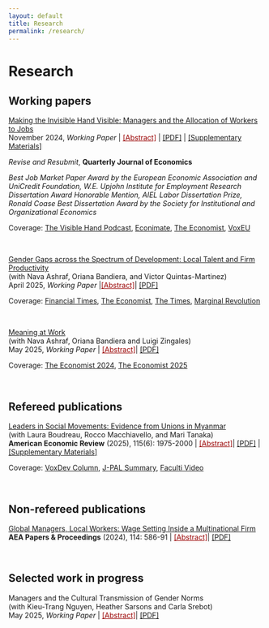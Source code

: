 ```yaml
---
layout: default
title: Research
permalink: /research/
---
```


# Research

## Working papers

<a href="/assets/files/Minni_JMP.pdf" target="_blank" rel="noopener noreferrer">Making the Invisible Hand Visible: Managers and the Allocation of Workers to Jobs</a> <br>
November 2024, *Working Paper* |  <a href="#" class="toggle-abstract" data-target="abstract-1" style="text-decoration: underline; color: #990000;">[Abstract]</a> | <a href="/assets/files/Minni_JMP.pdf" target="_blank" rel="noopener noreferrer">[PDF]</a> | <a href="/assets/files/Minni_Managers_Supplementary.pdf" target="_blank" rel="noopener noreferrer">[Supplementary Materials]</a>

*Revise and Resubmit*, **Quarterly Journal of Economics**

*Best Job Market Paper Award by the European Economic Association and UniCredit Foundation, W.E. Upjohn Institute for Employment Research Dissertation Award Honorable Mention, AIEL Labor Dissertation Prize, Ronald Coase Best Dissertation Award by the Society for Institutional and Organizational Economics*

Coverage: <a href="https://www.thevisiblehand.uk/episodes/episode-54" target="_blank" rel="noopener noreferrer">The Visible Hand Podcast</a>, <a href="https://www.youtube.com/watch?v=83ivIJCi2bQ&feature=youtu.be" target="_blank" rel="noopener noreferrer">Econimate</a>, <a href="https://www.economist.com/business/2024/03/21/the-secret-to-career-success-may-well-be-off-to-the-side" target="_blank" rel="noopener noreferrer">The Economist</a>,  <a href="https://cepr.org/voxeu/columns/good-managers-better-matches-job-allocation-effects-worker-productivity" target="_blank" rel="noopener noreferrer">VoxEU</a> 

<div id="abstract-1" style="display: none; margin-top: 10px;">
 <em>Abstract:</em> Why do managers matter for firm performance? This paper provides evidence of the critical role of managers in matching workers to jobs within the firm using the universe of personnel records from a large multinational firm. The data covers 200,000 white-collar workers and 30,000 managers over 10 years in 100 countries. I identify good managers as the top 30% by their speed of promotion and leverage exogenous variation induced by the rotation of managers across teams. I find that good managers cause workers to reallocate within the firm through lateral and vertical transfers. This leads to large and persistent gains in workers’ career progression and productivity. Seven years after the manager transition, workers earn 30% more and perform better on objective performance measures. My results imply that the visible hands of managers match workers’ specific skills to specialized jobs, leading to an improvement in the productivity of existing workers that outlasts the managers’ time at the firm.
 </div>
<br>

<a href="/assets/files/ABMQ Gaps.pdf" target="_blank" rel="noopener noreferrer">Gender Gaps across the Spectrum of Development: Local Talent and Firm Productivity</a> <br>
(with Nava Ashraf, Oriana Bandiera, and Victor Quintas-Martinez)  
April 2025, *Working Paper* |<a href="#" class="toggle-abstract" data-target="abstract-3" style="text-decoration: underline; color: #990000;">[Abstract]</a>| <a href="/assets/files/ABMQ Gaps.pdf" target="_blank" rel="noopener noreferrer">[PDF]</a>


Coverage:  <a href="https://www.ft.com/content/83751e6c-544c-4a16-851a-e05f18506afa" target="_blank" rel="noopener noreferrer">Financial Times</a>, <a href="https://www.economist.com/britain/2022/06/30/british-child-care-is-expensive" target="_blank" rel="noopener noreferrer">The Economist</a>, <a href="https://www.thetimes.com/business-money/economics/article/a-man-cant-fix-childcare-only-a-woman-can-n7lj9nn0p?region=global" target="_blank" rel="noopener noreferrer">The Times</a>,  <a href="https://marginalrevolution.com/marginalrevolution/2023/05/gender-roles-and-the-misallocation-of-labour-across-countries.html" target="_blank" rel="noopener noreferrer">Marginal Revolution</a> 


<div id="abstract-3" style="display: none; margin-top: 10px;">
<em>Abstract:</em> We ask whether the gendered division of work affects firm productivity across the spectrum of economic development. Personnel records of over 100,000 individuals hired by a global firm that operates in 100 countries reveal that female employee performance is higher where women are underrepresented in the candidate pool.  This implies productivity gains from hiring more women, but realizing them would require increasing women's pay relative to men. The findings highlight how unequal gender norms in local labor markets create an equity-efficiency trade-off inside the firm, particularly in low-income countries with conservative gender norms.
</div>
<br>

<a href="/assets/files/ABMZ MeaningatWork2025.pdf" target="_blank" rel="noopener noreferrer">Meaning at Work </a> <br>
(with Nava Ashraf, Oriana Bandiera and Luigi Zingales)  
May 2025, *Working Paper* | <a href="#" class="toggle-abstract" data-target="abstract-4" style="text-decoration: underline; color: #990000;">[Abstract]</a>| <a href="/assets/files/ABMZ MeaningatWork2025.pdf" target="_blank" rel="noopener noreferrer">[PDF]</a>

Coverage: 
<a href="https://www.economist.com/business/2024/12/05/how-to-inspire-people" target="_blank" rel="noopener noreferrer">The Economist 2024</a>, <a href="https://www.economist.com/business/2025/02/13/how-to-get-people-to-resign" target="_blank" rel="noopener noreferrer">The Economist 2025</a> 


<div id="abstract-4" style="display: none; margin-top: 10px;">
<em>Abstract:</em>  We evaluate a firm’s unusual, worker-centered, solution to the agency problem: enabling employees to reduce the cost of effort rather than pushing them with performance rewards. We randomize the roll-out of the firm’s “Discover Your Purpose” intervention among 2,976 white-collar employees and evaluate their outcomes over two years. We find that performance increases because the low performers either leave the firm or improve in their current jobs. The trade-off between meaning and pay flattens as those with low meaning and high pay leave the firm. Treatment also reshapes stated priorities and reduces gender gaps in preferences and behaviors, including uptake of parental leave. A cost-benefit analysis reveals high returns that are shared between the firm and the employees through higher bonuses. Finally, we show that observational data obscure these gains, causing firms to underestimate the intervention’s true value.
</div>
<br>

## Refereed publications

<a href="https://www.aeaweb.org/articles?id=10.1257/aer.20230758&from=f" target="_blank" rel="noopener noreferrer">Leaders in Social Movements: Evidence from Unions in Myanmar</a> <br>
(with Laura Boudreau, Rocco Macchiavello, and Mari Tanaka)  
**American Economic Review** (2025), 115(6): 1975-2000 | <a href="#" class="toggle-abstract" data-target="abstract-2" style="text-decoration: underline; color: #990000;">[Abstract]</a>| <a href="/assets/files/BMMT_UnionLeaders.pdf" target="_blank" rel="noopener noreferrer">[PDF]</a> | <a href="/assets/files/BMMT_UnionLeaders_SupMat.pdf" target="_blank" rel="noopener noreferrer">[Supplementary Materials]</a>

Coverage:  <a href="https://voxdev.org/topic/institutions-political-economy/who-leads-unions-and-how-do-they-lead-evidence-myanmar" target="_blank" rel="noopener noreferrer">VoxDev Column</a>, <a href="https://www.povertyactionlab.org/evaluation/union-leaders-and-factory-workers-collective-action-myanmar" target="_blank" rel="noopener noreferrer">J-PAL Summary</a>, <a href="https://faculti.net/union-leaders-experimental-evidence-from-myanmar/" target="_blank" rel="noopener noreferrer">Faculti Video</a>

<div id="abstract-2" style="display: none; margin-top: 10px;">
<em>Abstract:</em>  Social movements are catalysts for crucial institutional changes. To succeed, they must coordinate members’ views (consensus building) and actions (mobilization). We study union leaders within Myanmar’s burgeoning labor movement. Union leaders are positively selected on both personality traits that enable them to influence others and ability but earn lower wages. In group discussions about workers' views on an upcoming national minimum wage negotiation, randomly embedded leaders build consensus around the union’s preferred policy. In an experiment that mimics individual decision-making in a collective action set-up, leaders increase mobilization through coordination. Leaders empower social movements by building consensus that encourages mobilization.
</div>
<br>

## Non-refereed publications
<a href="https://www.aeaweb.org/articles?id=10.1257/pandp.20241076" target="_blank" rel="noopener noreferrer">Global Managers, Local Workers: Wage Setting Inside a Multinational Firm</a> <br>
**AEA Papers & Proceedings** (2024), 114: 586-91 | <a href="#" class="toggle-abstract" data-target="abstract-5"  style="text-decoration: underline; color: #990000;">[Abstract]</a>| <a href="/assets/files/Minni Global Managers P&P.pdf" target="_blank" rel="noopener noreferrer">[PDF]</a>

<div id="abstract-5" style="display: none; margin-top: 10px;">
<em>Abstract:</em> How are wages set within a multinational firm? Combining cross-country data on wages and labor regulations with personnel records of a large multinational firm, I find that wage setting depends on the rank of the employee in the firm hierarchy. For managers, wages are set by the headquarters regardless of local labor market conditions. For factory workers, wages are adjusted according to country-specific wages and labor regulations. These results suggest that the multinational's internal labor market shields managers against changes in external market conditions, while the firm adapts to local labor markets for factory workers.
</div>


<br>

## Selected work in progress
 Managers and the Cultural Transmission of Gender Norms <br>
(with Kieu-Trang Nguyen, Heather Sarsons and Carla Srebot)  <br>
May 2025, *Working Paper* | <a href="#" class="toggle-abstract" data-target="abstract-6" style="text-decoration: underline; color: #990000;">[Abstract]</a>| <a href="" target="_blank" rel="noopener noreferrer">[PDF]</a>

<div id="abstract-6" style="display: none; margin-top: 10px;">
<em>Abstract:</em> This paper examines the influence of managers from countries with different gender norms on workplace culture and gender disparities within organizations. Using data from a multinational firm operating in over 100 countries, we exploit crosscountry manager rotations that are orthogonal to workers to estimate the impact of male managers’ gender norms on the work outcomes of male and female workers within the same team. Managers from countries with one standard deviation more progressive gender attitudes narrow the gender pay gap by 5 percentage points (18%), primarily by promoting women at higher rates. The effects last beyond the manager’s rotation and are concentrated in countries with more conservative gender attitudes. Moreover, local managers in the destination office change their own attitudes, as evidenced by those managers in turn being more gender-equal with their subordinates. Our evidence points to individual managers as critical in shaping corporate culture.
</div>

<br>


